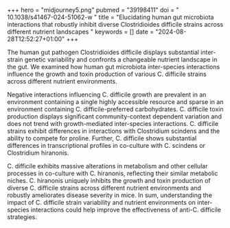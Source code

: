 +++
hero = "midjourney5.png"
pubmed = "39198411"
doi = " 10.1038/s41467-024-51062-w "
title = "Elucidating human gut microbiota interactions that robustly inhibit diverse Clostridioides difficile strains across different nutrient landscapes "
keywords = []
date = "2024-08-28T12:52:27+01:00"
+++

The human gut pathogen Clostridioides difficile displays substantial inter-strain
genetic variability and confronts a changeable nutrient landscape in the gut. We
examined how human gut microbiota inter-species interactions influence the growth and
toxin production of various C. difficile strains across different nutrient environments.

Negative interactions influencing C. difficile growth are prevalent in an environment
containing a single highly accessible resource and sparse in an environment containing
C. difficile-preferred carbohydrates. C. difficile toxin production displays significant
community-context dependent variation and does not trend with growth-mediated
inter-species interactions. C. difficile strains exhibit differences in interactions
with Clostridium scindens and the ability to compete for proline. Further, C. difficile
shows substantial differences in transcriptional profiles in co-culture with C. scindens
or Clostridium hiranonis.

C. difficile exhibits massive alterations in metabolism and
other cellular processes in co-culture with C. hiranonis, reflecting their similar
metabolic niches. C. hiranonis uniquely inhibits the growth and toxin production of
diverse C. difficile strains across different nutrient environments and robustly
ameliorates disease severity in mice. In sum, understanding the impact of C. difficile
strain variability and nutrient environments on inter-species interactions could help
improve the effectiveness of anti-C. difficile strategies.